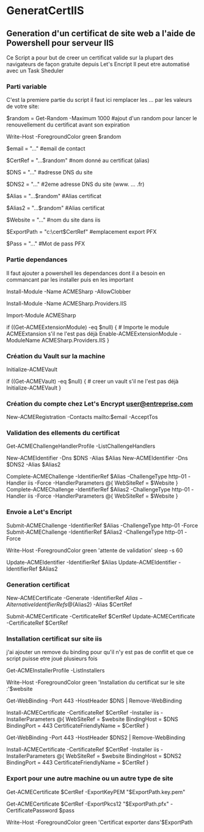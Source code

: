# GeneratCertIIS
## Generation d'un certificat de site web a l'aide de Powershell pour serveur IIS

Ce Script a pour but de creer un certificat valide sur la plupart des navigateurs de façon gratuite depuis Let's Encript
Il peut etre automatisé avec un Task Sheduler

### Parti variable
C'est la premiere partie du script il faut ici remplacer les ... par les valeurs de votre site:

$random = Get-Random -Maximum 1000 #ajout d'un random pour lancer le renouvellement du certificat avant son expiration

Write-Host -ForegroundColor green $random

$email = "..." #email de contact

$CertRef = "...$random" #nom donné au certificat (alias)

$DNS = "..." #adresse DNS du site

$DNS2 = "..." #2eme adresse DNS du site (www. ... .fr)

$Alias = "...$random" #Alias certificat

$Alias2 = "...$random" #Alias certificat

$Website = "..." #nom du site dans iis

$ExportPath = "c:\cert\$CertRef" #emplacement export PFX

$Pass = "..." #Mot de pass PFX

### Partie dependances
Il faut ajouter a powershell les dependances dont il a besoin en commancant par les installer puis en les important

Install-Module -Name ACMESharp -AllowClobber

Install-Module -Name ACMESharp.Providers.IIS

Import-Module ACMESharp

if ((Get-ACMEExtensionModule) -eq $null)
{
		# Importe le module ACMEExtansion s'il ne l'est pas déjà
		Enable-ACMEExtensionModule -ModuleName ACMESharp.Providers.IIS
}

### Création du Vault sur la machine

Initialize-ACMEVault

if ((Get-ACMEVault) -eq $null)
{
		# creer un vault s'il ne l'est pas déjà
		Initialize-ACMEVault
}

### Création du compte chez Let's Encrypt user@entreprise.com
New-ACMERegistration -Contacts mailto:$email -AcceptTos

### Validation des ellements du certificat

Get-ACMEChallengeHandlerProfile -ListChallengeHandlers 

New-ACMEIdentifier -Dns $DNS -Alias $Alias
New-ACMEIdentifier -Dns $DNS2 -Alias $Alias2

Complete-ACMEChallenge -IdentifierRef $Alias -ChallengeType http-01 -Handler iis -Force -HandlerParameters @{ WebSiteRef = $Website }
Complete-ACMEChallenge -IdentifierRef $Alias2 -ChallengeType http-01 -Handler iis -Force -HandlerParameters @{ WebSiteRef = $Website }

### Envoie a Let's Encript

Submit-ACMEChallenge -IdentifierRef $Alias -ChallengeType http-01 -Force
Submit-ACMEChallenge -IdentifierRef $Alias2 -ChallengeType http-01 -Force

Write-Host -ForegroundColor green 'attente de validation'
sleep -s 60

Update-ACMEIdentifier -IdentifierRef $Alias
Update-ACMEIdentifier -IdentifierRef $Alias2

### Generation certificat

New-ACMECertificate -Generate -IdentifierRef $Alias -AlternativeIdentifierRefs @($Alias2)  -Alias $CertRef

Submit-ACMECertificate -CertificateRef $CertRef
Update-ACMECertificate -CertificateRef $CertRef

### Installation certificat sur site iis
j'ai ajouter un remove du binding pour qu'il n'y est pas de conflit et que ce script puisse etre joué plusieurs fois

Get-ACMEInstallerProfile -ListInstallers

Write-Host -ForegroundColor green 'Installation du certificat sur le site :'$website

Get-WebBinding -Port 443 -HostHeader $DNS | Remove-WebBinding

Install-ACMECertificate -CertificateRef $CertRef -Installer iis -InstallerParameters @{
  WebSiteRef = $website
  BindingHost = $DNS
  BindingPort = 443
  CertificateFriendlyName = $CertRef
}

Get-WebBinding -Port 443 -HostHeader $DNS2 | Remove-WebBinding

Install-ACMECertificate -CertificateRef $CertRef -Installer iis -InstallerParameters @{
  WebSiteRef = $website
  BindingHost = $DNS2
  BindingPort = 443
  CertificateFriendlyName = $CertRef
}

### Export pour une autre machine ou un autre type de site

Get-ACMECertificate $CertRef -ExportKeyPEM "$ExportPath.key.pem"


Get-ACMECertificate $CertRef -ExportPkcs12 "$ExportPath.pfx" -CertificatePassword $pass

Write-Host -ForegroundColor green 'Certificat exporter dans'$ExportPath
